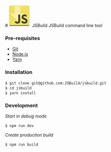 #![JSBuild Logo](assets/logo75x75.png) JSBuild
JSBuild command line tool

### Pre-requisites
- [Git](https://git-scm.com/)
- [Node.js](https://nodejs.org)
- [Yarn](https://yarnpkg.com)

### Installation
```
$ git clone git@github.com:JSBuild/jsbuild.git
$ cd jsbuild
$ yarn install
```

### Development  
*Start in debug mode*   
```
$ npm run dev 
```
*Create production build*  
```
$ npm run build
```
